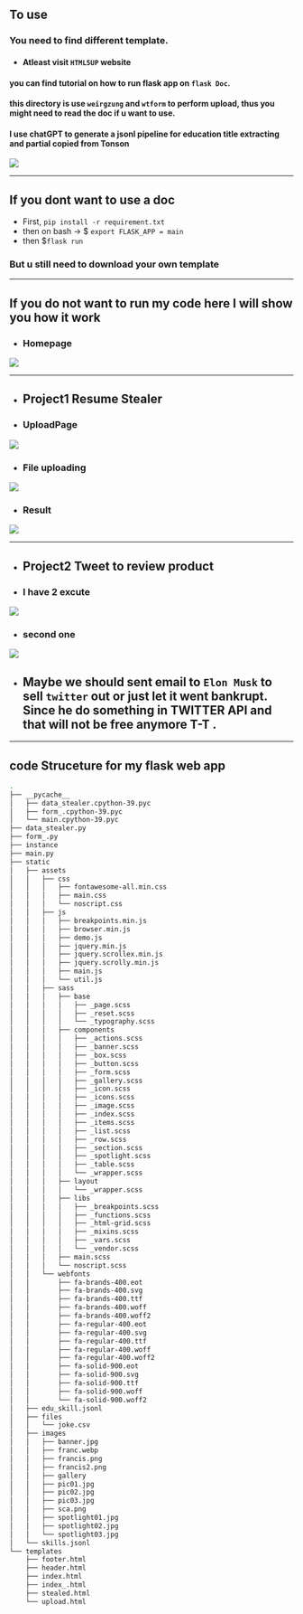 ## To use

### You need to find different template.
- ####  Atleast visit `HTML5UP` website

#### you can find tutorial on how to run flask app on `flask Doc`.

#### this directory is use `weirgzung` and `wtform` to perform upload, thus you might need to read the doc if u want to use.

#### I use chatGPT to generate a jsonl pipeline for education title extracting and partial copied from Tonson
<img src = 'how_my_web_perform/chatgpt.png'>


----------------

## If you dont want to use a doc

- First, `pip install -r requirement.txt`
- then on bash -> $ `export FLASK_APP = main`
- then $`flask run`
### But u still need to download your own template
-------------------
## If you do not want to run my code here I will show you how it work
- ### Homepage
 <img src = 'how_my_web_perform/homepage.png'>

-------------------------
- ## Project1 Resume Stealer
- ### UploadPage
<img src = 'how_my_web_perform/uploadpage2.png'>

- ### File uploading
<img src = 'how_my_web_perform/uploadafile.png'>

- ### Result
<img src = 'how_my_web_perform/result.png'>

---------------
- ## Project2 Tweet to review product
- ### I have 2 excute
<img src = 'how_my_web_perform/excute0.png'>

- ### second one
<img src = 'how_my_web_perform/excute1.png'>

- ## Maybe we should sent email to `Elon Musk` to sell `twitter` out or just let it went bankrupt. Since he do something in TWITTER API and that will not be free anymore T-T . 

-----------------------



## code Struceture for my flask web app
```bash
.
├── __pycache__
│   ├── data_stealer.cpython-39.pyc
│   ├── form_.cpython-39.pyc
│   └── main.cpython-39.pyc
├── data_stealer.py
├── form_.py
├── instance
├── main.py
├── static
│   ├── assets
│   │   ├── css
│   │   │   ├── fontawesome-all.min.css
│   │   │   ├── main.css
│   │   │   └── noscript.css
│   │   ├── js
│   │   │   ├── breakpoints.min.js
│   │   │   ├── browser.min.js
│   │   │   ├── demo.js
│   │   │   ├── jquery.min.js
│   │   │   ├── jquery.scrollex.min.js
│   │   │   ├── jquery.scrolly.min.js
│   │   │   ├── main.js
│   │   │   └── util.js
│   │   ├── sass
│   │   │   ├── base
│   │   │   │   ├── _page.scss
│   │   │   │   ├── _reset.scss
│   │   │   │   └── _typography.scss
│   │   │   ├── components
│   │   │   │   ├── _actions.scss
│   │   │   │   ├── _banner.scss
│   │   │   │   ├── _box.scss
│   │   │   │   ├── _button.scss
│   │   │   │   ├── _form.scss
│   │   │   │   ├── _gallery.scss
│   │   │   │   ├── _icon.scss
│   │   │   │   ├── _icons.scss
│   │   │   │   ├── _image.scss
│   │   │   │   ├── _index.scss
│   │   │   │   ├── _items.scss
│   │   │   │   ├── _list.scss
│   │   │   │   ├── _row.scss
│   │   │   │   ├── _section.scss
│   │   │   │   ├── _spotlight.scss
│   │   │   │   ├── _table.scss
│   │   │   │   └── _wrapper.scss
│   │   │   ├── layout
│   │   │   │   └── _wrapper.scss
│   │   │   ├── libs
│   │   │   │   ├── _breakpoints.scss
│   │   │   │   ├── _functions.scss
│   │   │   │   ├── _html-grid.scss
│   │   │   │   ├── _mixins.scss
│   │   │   │   ├── _vars.scss
│   │   │   │   └── _vendor.scss
│   │   │   ├── main.scss
│   │   │   └── noscript.scss
│   │   └── webfonts
│   │       ├── fa-brands-400.eot
│   │       ├── fa-brands-400.svg
│   │       ├── fa-brands-400.ttf
│   │       ├── fa-brands-400.woff
│   │       ├── fa-brands-400.woff2
│   │       ├── fa-regular-400.eot
│   │       ├── fa-regular-400.svg
│   │       ├── fa-regular-400.ttf
│   │       ├── fa-regular-400.woff
│   │       ├── fa-regular-400.woff2
│   │       ├── fa-solid-900.eot
│   │       ├── fa-solid-900.svg
│   │       ├── fa-solid-900.ttf
│   │       ├── fa-solid-900.woff
│   │       └── fa-solid-900.woff2
│   ├── edu_skill.jsonl
│   ├── files
│   │   └── joke.csv
│   ├── images
│   │   ├── banner.jpg
│   │   ├── franc.webp
│   │   ├── francis.png
│   │   ├── francis2.png
│   │   ├── gallery
│   │   ├── pic01.jpg
│   │   ├── pic02.jpg
│   │   ├── pic03.jpg
│   │   ├── sca.png
│   │   ├── spotlight01.jpg
│   │   ├── spotlight02.jpg
│   │   └── spotlight03.jpg
│   └── skills.jsonl
└── templates
    ├── footer.html
    ├── header.html
    ├── index.html
    ├── index_.html
    ├── stealed.html
    └── upload.html
```

